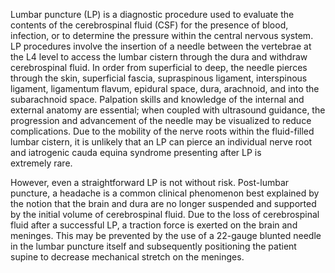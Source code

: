 Lumbar puncture (LP) is a diagnostic procedure used to evaluate the contents of the cerebrospinal fluid (CSF) for the presence of blood, infection, or to determine the pressure within the central nervous system. LP procedures involve the insertion of a needle between the vertebrae at the L4 level to access the lumbar cistern through the dura and withdraw cerebrospinal fluid. In order from superficial to deep, the needle pierces through the skin, superficial fascia, supraspinous ligament, interspinous ligament, ligamentum flavum, epidural space, dura, arachnoid, and into the subarachnoid space. Palpation skills and knowledge of the internal and external anatomy are essential; when coupled with ultrasound guidance, the progression and advancement of the needle may be visualized to reduce complications. Due to the mobility of the nerve roots within the fluid-filled lumbar cistern, it is unlikely that an LP can pierce an individual nerve root and iatrogenic cauda equina syndrome presenting after LP is extremely rare.

However, even a straightforward LP is not without risk. Post-lumbar puncture, a headache is a common clinical phenomenon best explained by the notion that the brain and dura are no longer suspended and supported by the initial volume of cerebrospinal fluid. Due to the loss of cerebrospinal fluid after a successful LP, a traction force is exerted on the brain and meninges. This may be prevented by the use of a 22-gauge blunted needle in the lumbar puncture itself and subsequently positioning the patient supine to decrease mechanical stretch on the meninges.